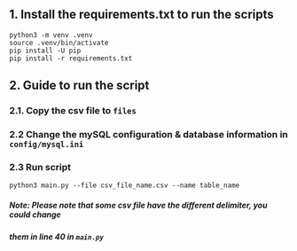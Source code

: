
## 1. Install the requirements.txt to run the scripts

```
python3 -m venv .venv
source .venv/bin/activate
pip install -U pip
pip install -r requirements.txt
```

## 2. Guide to run the script

### 2.1. Copy the csv file to `files`

### 2.2 Change the mySQL configuration & database information in `config/mysql.ini`

### 2.3 Run script

```
python3 main.py --file csv_file_name.csv --name table_name
```

##### Note: Please note that some csv file have the different delimiter, you could change
##### them in line 40 in `main.py`  